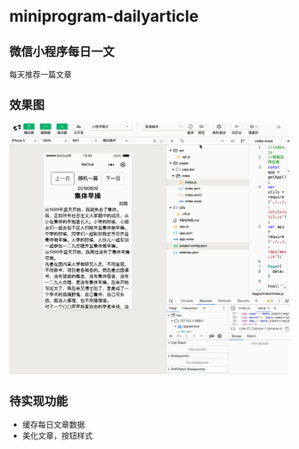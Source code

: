 # miniprogram-dailyarticle

## 微信小程序每日一文

每天推荐一篇文章

## 效果图
![](https://github.com/JohnTsaiAndroid/miniprogram-dailyarticle/blob/master/xcx.gif)

## 待实现功能

* 缓存每日文章数据
* 美化文章，按钮样式
